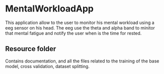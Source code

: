 # MentalWorkloadApp
This application allow to the user to monitor his mental workload using a eeg sensor on his head.
The eeg use the theta and alpha band to minitor that mental fatigue and notify the user when is the time for rested.

## Resource folder
Contains documentation, and all the files related to the training of the base model, cross validation, dataset splitting.
